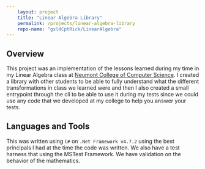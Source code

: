 ```yaml
---
    layout: project
    title: "Linear Algebra Library"
    permalink: /projects/linear-algebra-library
    repo-name: "gxldCptRick/LinearAlgebra"
---
```

## Overview
This project was an implementation of the lessons learned during my time in my Linear Algebra class at [Neumont College of Computer Science](https://www.neumont.edu/). I created a library with other students to be able to fully understand what the different transformations in class we learned were and then I also created a small entrypoint through the cli to be able to use it during my tests since we could use any code that we developed at my college to help you answer your tests.

## Languages and Tools
This was written using `C#` on `.Net Framework v4.7.2` using the best principals I had at the time the code was written. We also have a test harness that using the MSTest Framework. We have validation on the behavior of the mathematics.